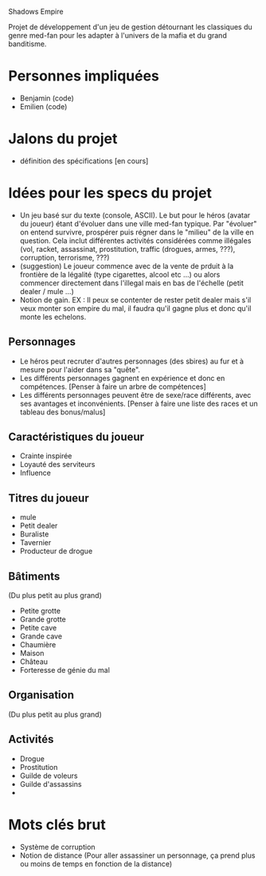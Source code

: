 Shadows Empire

Projet de développement d'un jeu de gestion détournant les classiques du genre med-fan pour les adapter à l'univers de la mafia et du grand banditisme.

# Personnes impliquées #
- Benjamin (code)
- Emilien (code)

# Jalons du projet #
- définition des spécifications [en cours]

# Idées pour les specs du projet #
- Un jeu basé sur du texte (console, ASCII). Le but pour le héros (avatar du joueur) étant d'évoluer dans une ville med-fan typique. Par "évoluer" on entend survivre, prospérer puis régner dans le "milieu" de la ville en question. Cela inclut différentes activités considérées comme illégales (vol, racket, assassinat, prostitution, traffic (drogues, armes, ???), corruption, terrorisme, ???)
- (suggestion) Le joueur commence avec de la vente de prduit à la frontière de la légalité (type cigarettes, alcool etc ...) ou alors commencer directement dans l'illegal mais en bas de l'échelle (petit dealer / mule ...)
- Notion de gain. EX : Il peux se contenter de rester petit dealer mais s'il veux monter son empire du mal, il faudra qu'il gagne plus et donc qu'il monte les echelons.

## Personnages ##
- Le héros peut recruter d'autres personnages (des sbires) au fur et à mesure pour l'aider dans sa "quête".
- Les différents personnages gagnent en expérience et donc en compétences. [Penser à faire un arbre de compétences]
- Les différents personnages peuvent être de sexe/race différents, avec ses avantages et inconvénients. [Penser à faire une liste des races et un tableau des bonus/malus]

## Caractéristiques du joueur ##
- Crainte inspirée
- Loyauté des serviteurs
- Influence

## Titres du joueur ##
- mule
- Petit dealer 
- Buraliste
- Tavernier
- Producteur de drogue


## Bâtiments ##
(Du plus petit au plus grand)
- Petite grotte
- Grande grotte
- Petite cave
- Grande cave
- Chaumière
- Maison
- Château
- Forteresse de génie du mal

## Organisation ##
(Du plus petit au plus grand)

## Activités ##
- Drogue
- Prostitution
- Guilde de voleurs
- Guilde d'assassins
- 

# Mots clés brut #
- Système de corruption
- Notion de distance (Pour aller assassiner un personnage, ça prend plus ou moins de temps en fonction de la distance)



